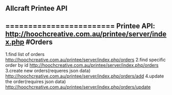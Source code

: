 ## Allcraft Printee API
========================
Printee API: http://hoochcreative.com.au/printee/server/index.php
#Orders
----------------------
1.find list of orders
        http://hoochcreative.com.au/printee/server/index.php/orders
2.find specific order by id
        http://hoochcreative.com.au/printee/server/index.php/orders
3.create new orders(requeres json data)
        http://hoochcreative.com.au/printee/server/index.php/orders/add
4.update the order(requires json data)
        http://hoochcreative.com.au/printee/server/index.php/orders/update


